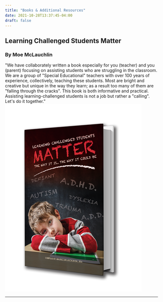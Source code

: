 ```yaml
---
title: "Books & Additional Resources"
date: 2021-10-28T13:37:45-04:00
draft: false
---
```


## Learning Challenged Students Matter
### By Moe McLauchlin

"We have collaborately written a book especially for you (teacher) and you (parent) focusing on assisting students who are struggling in the classroom. We are a group of "Special Educational" teachers with over 100 years of experience, collectively, teaching these students. Most are bright and creative but unique in the way they learn; as a result too many of them are "falling through the cracks". This book is both informative and practical. Assisting learning-challenged students is not a job but rather a "calling". Let's do it together."
[![Learning Challenged Students Matter](../images/BookCover_new.png "Learning Challenged Students Matter")](https://www.amazon.com/Learning-Challenged-Students-Maurice-McLauchlin-ebook/dp/B078YZ2FZ2)

***

